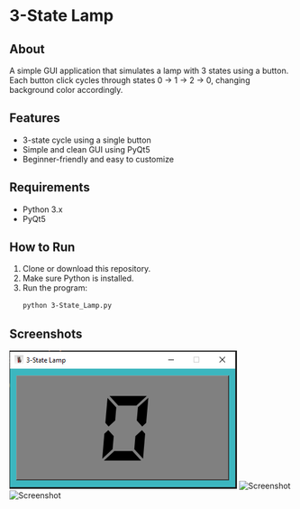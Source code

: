 # 3-State Lamp

## About
A simple GUI application that simulates a lamp with 3 states using a button. Each button click cycles through states 0 → 1 → 2 → 0, changing background color accordingly.

## Features
- 3-state cycle using a single button
- Simple and clean GUI using PyQt5
- Beginner-friendly and easy to customize

## Requirements
- Python 3.x
- PyQt5

## How to Run
1. Clone or download this repository.
2. Make sure Python is installed.
3. Run the program:
   ```bash
   python 3-State_Lamp.py
   ```
## Screenshots
![Screenshot](assets/Screenshot1.png)
![Screenshot](assets/Screenshot2.jpg)
![Screenshot](assets/Screenshot3.jpg)
   
